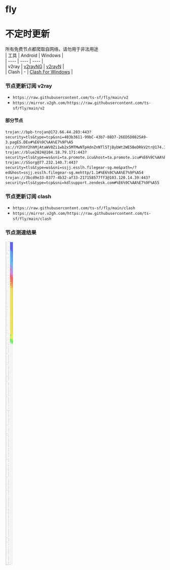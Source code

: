 # fly
# 不定时更新
所有免费节点都爬取自网络，请勿用于非法用途  
|  工具  | Android  | Windows  |  
|  ----  | ----   | ----  |  
| v2ray  | [v2rayNG](https://github.com/2dust/v2rayNG/releases) | [v2rayN](https://github.com/2dust/v2rayN/releases) |  
| Clash  | - | [Clash For Windows](https://github.com/2dust/clashN/releases) | 
  
### 节点更新订阅  v2ray
- `https://raw.githubusercontent.com/ts-sf/fly/main/v2`  
- `https://mirror.v2gh.com/https://raw.githubusercontent.com/ts-sf/fly/main/v2`  

#### 部分节点  
``` 
trojan://bpb-trojan@172.66.44.203:443?security=tls&type=tcp&sni=403b3611-99bC-43b7-88D7-26ED5D0825A9-3.pagES.DEv#%E6%9C%AA%E7%9F%A5
ss://Y2hhY2hhMjAtaWV0Zi1wb2x5MTMwNTpHdnZnNTl5TjBybWt2WE5BeDRkV2tr@174.138.17.254:52252#%E6%9C%AA%E7%9F%A52
trojan://blue2024@104.18.79.171:443?security=tls&type=ws&sni=ta.promote.icu&host=ta.promote.icu#%E6%9C%AA%E7%9F%A53
trojan://SSorg@77.232.140.7:443?security=tls&type=ws&sni=ssjj.esslh.filegear-sg.me&path=/?ed&host=ssjj.esslh.filegear-sg.mehttp/1.1#%E6%9C%AA%E7%9F%A54
trojan://3bcd9e33-8377-4b32-af33-217158577ff3@103.120.14.39:443?security=tls&type=tcp&sni=kdlsupport.zendesk.com#%E6%9C%AA%E7%9F%A55
```
### 节点更新订阅  clash
- `https://raw.githubusercontent.com/ts-sf/fly/main/clash`  
- `https://mirror.v2gh.com/https://raw.githubusercontent.com/ts-sf/fly/main/clash`  

### 节点测速结果
![image](traffic.png)
